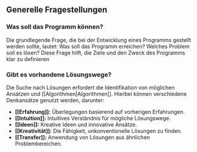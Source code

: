 ## Generelle Fragestellungen

### Was soll das Programm können?

Die grundlegende Frage, die bei der Entwicklung eines Programms gestellt werden sollte, lautet: Was soll das Programm erreichen? Welches Problem soll es lösen? Diese Frage hilft, die Ziele und den Zweck des Programms klar zu definieren
### Gibt es vorhandene Lösungswege?

Die Suche nach Lösungen erfordert die Identifikation von möglichen Ansätzen und [[Algorithmen|Algorithmen]]. Hierbei können verschiedene Denkansätze genutzt werden, darunter:

- **[[Erfahrung]]:** Überlegungen basierend auf vorherigen Erfahrungen.
- **[[Intuition]]:** Intuitives Verständnis für mögliche Lösungswege.
- **[[Ideen]]:** Kreative Ideen und innovative Ansätze.
- **[[Kreativität]]:** Die Fähigkeit, unkonventionelle Lösungen zu finden.
- **[[Transfer]]:** Anwendung von Lösungen aus ähnlichen Problembereichen.